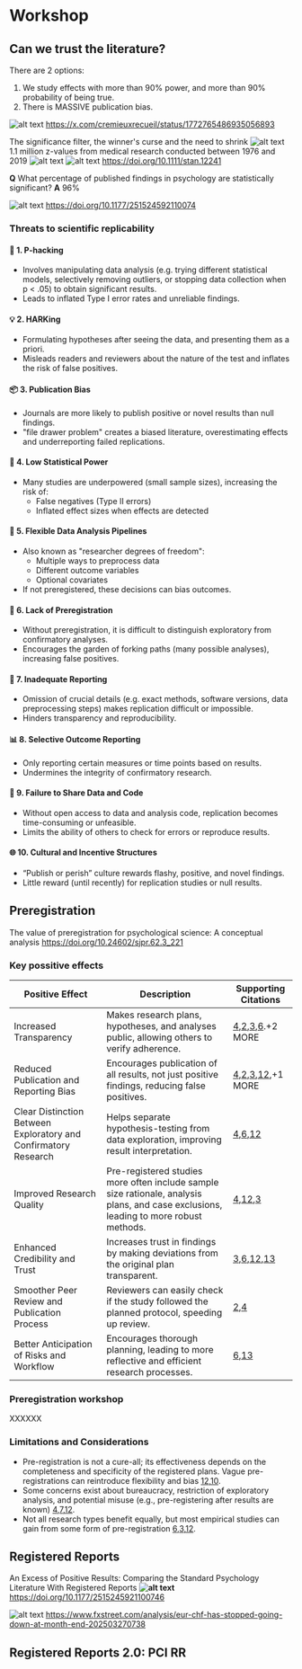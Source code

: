# Workshop

## Can we trust the literature?

There are 2 options:

1) We study effects with more than 90% power, and more than 90% probability of being true.
2) There is MASSIVE publication bias.

![alt text](image-4.png)
<https://x.com/cremieuxrecueil/status/1772765486935056893>

The significance filter, the winner's curse and the need to shrink
![alt text](image-5.png)
 1.1 million z-values from medical research conducted between 1976 and 2019
![alt text](image.png) ![alt text](image-1.png)
<https://doi.org/10.1111/stan.12241>

**Q** What percentage of published findings in psychology are statistically significant?
**A** 96%

![alt text](image-3.png)
<https://doi.org/10.1177/251524592110074>

### Threats to scientific replicability

#### 🧪 1. P-hacking

* Involves manipulating data analysis (e.g. trying different statistical models, selectively removing outliers, or stopping data collection when p < .05) to obtain significant results.
* Leads to inflated Type I error rates and unreliable findings.

#### 💡 2. HARKing

* Formulating hypotheses after seeing the data, and presenting them as a priori.
* Misleads readers and reviewers about the nature of the test and inflates the risk of false positives.

#### 📦 3. Publication Bias

* Journals are more likely to publish positive or novel results than null findings.
* "file drawer problem" creates a biased literature, overestimating effects and underreporting failed replications.

#### 📏 4. Low Statistical Power

* Many studies are underpowered (small sample sizes), increasing the risk of:
  * False negatives (Type II errors)
  * Inflated effect sizes when effects are detected

#### 🔧 5. Flexible Data Analysis Pipelines

* Also known as "researcher degrees of freedom":
  * Multiple ways to preprocess data
  * Different outcome variables
  * Optional covariates
* If not preregistered, these decisions can bias outcomes.

#### 🧠 6. Lack of Preregistration

* Without preregistration, it is difficult to distinguish exploratory from confirmatory analyses.
* Encourages the garden of forking paths (many possible analyses), increasing false positives.

#### 🧾 7. Inadequate Reporting

* Omission of crucial details (e.g. exact methods, software versions, data preprocessing steps) makes replication difficult or impossible.
* Hinders transparency and reproducibility.

#### 📊 8. Selective Outcome Reporting

* Only reporting certain measures or time points based on results.
* Undermines the integrity of confirmatory research.

#### 🔄 9. Failure to Share Data and Code

* Without open access to data and analysis code, replication becomes time-consuming or unfeasible.
* Limits the ability of others to check for errors or reproduce results.

#### 🌐 10. Cultural and Incentive Structures

* “Publish or perish” culture rewards flashy, positive, and novel findings.
* Little reward (until recently) for replication studies or null results.

## Preregistration

The value of preregistration for psychological science: A conceptual analysis
<https://doi.org/10.24602/sjpr.62.3_221>

### Key possitive effects

| Positive Effect                                                 | Description                                                                                                                           | Supporting Citations                                                                                                                                                                                                                                                                                                                                                                                                                                                                                                             |
| --------------------------------------------------------------- | ------------------------------------------------------------------------------------------------------------------------------------- | -------------------------------------------------------------------------------------------------------------------------------------------------------------------------------------------------------------------------------------------------------------------------------------------------------------------------------------------------------------------------------------------------------------------------------------------------------------------------------------------------------------------------------- |
| Increased Transparency                                          | Makes research plans, hypotheses, and analyses public, allowing others to verify adherence.                                           | [4](https://consensus.app/papers/an-evaluation-of-the-effectiveness-of-study-dickson-bochantin/ef44d444dfe45026818f66312fa423a4/),[2](https://consensus.app/papers/preregistration-not-a-daunting-practice-stapleton-cousijn/9df464de24a45debb36f32007085dfa9/),[3](https://consensus.app/papers/preregistration-of-mathematical-models-ioannidis/0f1c2c7b812851f39217fa93bec4aba9/),[6](https://consensus.app/papers/harnessing-the-benefits-of-preregistration-for-dezutter-schellekens/80125a4ca0505ed8a8e1ce4b6cedb794/).+2 MORE |
| Reduced Publication and Reporting Bias                          | Encourages publication of all results, not just positive findings, reducing false positives.                                          | [4](https://consensus.app/papers/an-evaluation-of-the-effectiveness-of-study-dickson-bochantin/ef44d444dfe45026818f66312fa423a4/),[2](https://consensus.app/papers/preregistration-not-a-daunting-practice-stapleton-cousijn/9df464de24a45debb36f32007085dfa9/),[3](https://consensus.app/papers/preregistration-of-mathematical-models-ioannidis/0f1c2c7b812851f39217fa93bec4aba9/),[12](https://consensus.app/papers/not-all-preregistrations-are-equal-allen-waldron/4deb08f4a04153f180f6dc51064b4bc7/),+1 MORE                   |
| Clear Distinction Between Exploratory and Confirmatory Research | Helps separate hypothesis-testing from data exploration, improving result interpretation.                                             | [4](https://consensus.app/papers/an-evaluation-of-the-effectiveness-of-study-dickson-bochantin/ef44d444dfe45026818f66312fa423a4/),[6](https://consensus.app/papers/harnessing-the-benefits-of-preregistration-for-dezutter-schellekens/80125a4ca0505ed8a8e1ce4b6cedb794/),[12](https://consensus.app/papers/not-all-preregistrations-are-equal-allen-waldron/4deb08f4a04153f180f6dc51064b4bc7/)                                                                                                                                    |
| Improved Research Quality                                       | Pre-registered studies more often include sample size rationale, analysis plans, and case exclusions, leading to more robust methods. | [4](https://consensus.app/papers/an-evaluation-of-the-effectiveness-of-study-dickson-bochantin/ef44d444dfe45026818f66312fa423a4/),[12](https://consensus.app/papers/not-all-preregistrations-are-equal-allen-waldron/4deb08f4a04153f180f6dc51064b4bc7/),[3](https://consensus.app/papers/preregistration-of-mathematical-models-ioannidis/0f1c2c7b812851f39217fa93bec4aba9/)                                                                                                                                                       |
| Enhanced Credibility and Trust                                  | Increases trust in findings by making deviations from the original plan transparent.                                                  | [3](https://consensus.app/papers/preregistration-of-mathematical-models-ioannidis/0f1c2c7b812851f39217fa93bec4aba9/),[6](https://consensus.app/papers/harnessing-the-benefits-of-preregistration-for-dezutter-schellekens/80125a4ca0505ed8a8e1ce4b6cedb794/),[12](https://consensus.app/papers/not-all-preregistrations-are-equal-allen-waldron/4deb08f4a04153f180f6dc51064b4bc7/),[13](https://consensus.app/papers/preregistration-as-behaviour-developing-an-norris-osborne/f0aee7712a1355d782337e57e2df313e/)                   |
| Smoother Peer Review and Publication Process                    | Reviewers can easily check if the study followed the planned protocol, speeding up review.                                            | [2](https://consensus.app/papers/preregistration-not-a-daunting-practice-stapleton-cousijn/9df464de24a45debb36f32007085dfa9/),[4](https://consensus.app/papers/an-evaluation-of-the-effectiveness-of-study-dickson-bochantin/ef44d444dfe45026818f66312fa423a4/)                                                                                                                                                                                                                                                                   |
| Better Anticipation of Risks and Workflow                       | Encourages thorough planning, leading to more reflective and efficient research processes.                                            | [6](https://consensus.app/papers/harnessing-the-benefits-of-preregistration-for-dezutter-schellekens/80125a4ca0505ed8a8e1ce4b6cedb794/),[13](https://consensus.app/papers/preregistration-as-behaviour-developing-an-norris-osborne/f0aee7712a1355d782337e57e2df313e/)                                                                                                                                                                                                                                                            |

### Preregistration workshop

XXXXXX

### Limitations and Considerations

* Pre-registration is not a cure-all; its effectiveness depends on the completeness and specificity of the registered plans. Vague pre-registrations can reintroduce flexibility and bias [12](https://consensus.app/papers/not-all-preregistrations-are-equal-allen-waldron/4deb08f4a04153f180f6dc51064b4bc7/),[10](https://consensus.app/papers/a-systematic-review-of-preregistration-in-autism-research-allchin-linden/5df151aa26fc58c7804430c3d9acbbe6/).
* Some concerns exist about bureaucracy, restriction of exploratory analysis, and potential misuse (e.g., pre-registering after results are known) [4](https://consensus.app/papers/an-evaluation-of-the-effectiveness-of-study-dickson-bochantin/ef44d444dfe45026818f66312fa423a4/),[7](https://consensus.app/papers/campbell-%E2%80%99-s-law-explains-the-replication-crisis-klonsky/2714cea7c1205e86b057e5ee47678208/),[12](https://consensus.app/papers/not-all-preregistrations-are-equal-allen-waldron/4deb08f4a04153f180f6dc51064b4bc7/).
* Not all research types benefit equally, but most empirical studies can gain from some form of pre-registration [6](https://consensus.app/papers/harnessing-the-benefits-of-preregistration-for-dezutter-schellekens/80125a4ca0505ed8a8e1ce4b6cedb794/),[3](https://consensus.app/papers/preregistration-of-mathematical-models-ioannidis/0f1c2c7b812851f39217fa93bec4aba9/),[12](https://consensus.app/papers/not-all-preregistrations-are-equal-allen-waldron/4deb08f4a04153f180f6dc51064b4bc7/).

## Registered Reports

An Excess of Positive Results: Comparing the Standard Psychology Literature With Registered Reports
**![alt text](image-2.png)**
<https://doi.org/10.1177/2515245921100746>  

![alt text](image-6.png)
<https://www.fxstreet.com/analysis/eur-chf-has-stopped-going-down-at-month-end-202503270738>

## Registered Reports 2.0: PCI RR
